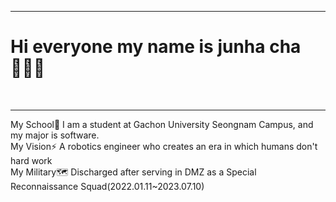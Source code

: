 <hr>
<H1>Hi everyone my name is junha cha🙋🏻‍♂️</H1><br>
<hr>
My School🏢 I am a student at Gachon University Seongnam Campus, and my major is software.<br>
My Vision⚡️ A robotics engineer who creates an era in which humans don't hard work<br>
My Military🗺️ Discharged after serving in DMZ as a Special Reconnaissance Squad(2022.01.11~2023.07.10)
